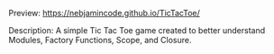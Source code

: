 Preview: https://nebjamincode.github.io/TicTacToe/

Description: A simple Tic Tac Toe game created to better understand Modules, Factory Functions, Scope, and Closure.